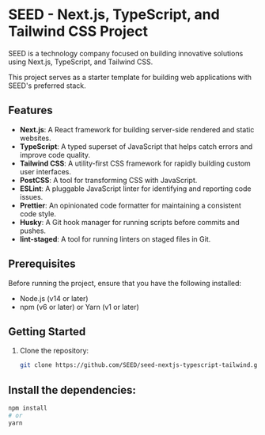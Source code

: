 # SEED - Next.js, TypeScript, and Tailwind CSS Project

SEED is a technology company focused on building innovative solutions using Next.js, TypeScript, and Tailwind CSS.

This project serves as a starter template for building web applications with SEED's preferred stack.

## Features

- **Next.js**: A React framework for building server-side rendered and static websites.
- **TypeScript**: A typed superset of JavaScript that helps catch errors and improve code quality.
- **Tailwind CSS**: A utility-first CSS framework for rapidly building custom user interfaces.
- **PostCSS**: A tool for transforming CSS with JavaScript.
- **ESLint**: A pluggable JavaScript linter for identifying and reporting code issues.
- **Prettier**: An opinionated code formatter for maintaining a consistent code style.
- **Husky**: A Git hook manager for running scripts before commits and pushes.
- **lint-staged**: A tool for running linters on staged files in Git.

## Prerequisites

Before running the project, ensure that you have the following installed:

- Node.js (v14 or later)
- npm (v6 or later) or Yarn (v1 or later)

## Getting Started

1. Clone the repository:

   ```bash
   git clone https://github.com/SEED/seed-nextjs-typescript-tailwind.git

## Install the dependencies:

   ```bash
npm install
# or
yarn